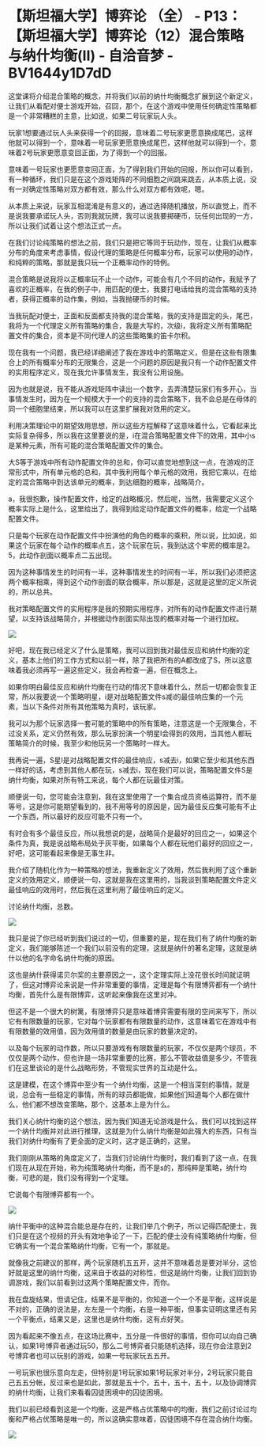 # 【斯坦福大学】博弈论 （全） - P13：【斯坦福大学】博弈论（12）混合策略与纳什均衡(II) - 自洽音梦 - BV1644y1D7dD

这堂课将介绍混合策略的概念，并将我们以前的纳什均衡概念扩展到这个新定义，让我们从看配对便士游戏开始，召回，那个，在这个游戏中使用任何确定性策略都是一个非常糟糕的主意，比如说，如果二号玩家玩人头。

玩家1想要通过玩人头来获得一个的回报，意味着二号玩家更愿意换成尾巴，这样他就可以得到一个，意味着一号玩家更愿意换成尾巴，这样他就可以得到一个，意味着2号玩家更愿意变回正面，为了得到一个的回报。

意味着一号玩家也更愿意变回正面，为了得到我们开始的回报，所以你可以看到，有一种循环，我们只是在这个游戏矩阵的不同细胞之间跳来跳去，从本质上说，没有一对确定性策略对双方都有效，那么什么对双方都有效呢，嗯。

从本质上来说，玩家互相混淆是有意义的，通过选择随机播放，所以直觉上，而不是说我要承诺玩人头，否则我就玩牌，我可以说我要掷硬币，玩任何出现的一方，所以让我们试着让这个想法正式一点。

在我们讨论纯策略的想法之前，我们只是把它等同于玩动作，现在，让我们从概率分布的角度来考虑事情，假设代理的策略是任何概率分布，玩家可以使用的动作，和纯粹的策略，那就是我只玩一个正概率动作的特例。

混合策略是说我将以正概率玩不止一个动作，可能会有几个不同的动作，我赋予了喜欢的正概率，在我的例子中，用匹配的便士，我要打电话给我的混合策略的支持者，获得正概率的动作集，例如，当我抛硬币的时候。

当我玩配对便士，正面和反面都支持我的混合策略，我的支持是固定的头，尾巴，我将为一个代理定义所有策略的集合，我是大写的，次级i，我将定义所有策略配置文件的集合，资本是不同代理人的这些策略集的笛卡尔积。

现在我有一个问题，我已经详细阐述了我在游戏中的策略定义，但是在这些有限集合上的所有概率分布的无限集合，这是一个问题的原因是我只有一个动作配置文件的实用程序定义，现在我允许事情发生，我没有公用设施。

因为也就是说，我不能从游戏矩阵中读出一个数字，去弄清楚玩家们有多开心，当事情发生时，因为在一个规模大于一个的支持的混合策略下，我不会总是在母体的同一个细胞里结束，所以我可以在这里扩展我对效用的定义。

利用决策理论中的期望效用思想，所以这些方程解释了这意味着什么，它看起来比实际复杂得多，所以我在这里要说的是，i在混合策略配置文件下的效用，其中小s是某种元素，所有可能的混合策略配置文件的集合。

大S等于游戏中所有动作配置文件的总和，你可以直觉地想到这一点，在游戏的正常形式中，所有单元格的总和，其中我利用每个单元格的效用，我把它乘以，在给定的混合策略中到达该单元的概率，到达细胞的概率，战略简介。

a，我很抱歉，操作配置文件，给定的战略概况，然后呢，当然，我需要定义这个概率实际上是什么，这里给出了，我得到给定动作配置文件的概率，给定一个战略配置文件。

只是每个玩家在动作配置文件中扮演他的角色的概率的乘积，所以说，比如说，如果这个玩家在每个动作的概率点五，这个玩家在玩，我到达这个牢房的概率是2。5，此动作剖面以概率点二五出现。

因为这种事情发生的时间有一半，这种事情发生的时间有一半，所以我们必须把这两个概率相乘，得到这个动作剖面的联合概率，所以那是，这就是这里的定义所说的，所以总共。

我对策略配置文件的实用程序是我的预期实用程序，对所有的动作配置文件进行期望，以支持该战略简介，并根据动作剖面实际出现的概率对每一个进行加权。



![](img/3a4af042ab9e712e0496526e01ac89c7_1.png)

好吧，现在我已经定义了什么是策略，我可以回到我对最佳反应和纳什均衡的定义，基本上他们的工作方式和以前一样，除了我把所有的A都改成了S，所以这意味着我必须再写一遍这些定义，我会再检查一遍，但在概念上。

如果你明白最佳反应和纳什均衡在行动的情况下意味着什么，然后一切都会恢复正常，所以我要说一个策略明星，i是对战略配置文件s减i的最佳响应集的一个元素，当以下条件对所有其他策略为真时，该玩家。

我可以为那个玩家选择一套可能的策略中的所有策略，注意这是一个无限集合，不过没关系，定义仍然有效，那么玩家扮演一个明星I会得到的效用，当其他人都玩策略简介的时候，我至少和他玩另一个策略时一样大。

我再说一遍，S星I是对战略配置文件的最佳响应，s减去i，如果它至少和其他东西一样好的话，考虑到其他人都在玩，s减去i，现在我们可以说，策略配置文件S是纳什均衡，如果对所有特工来说，每个人都在玩最佳对策。

顺便说一句，您可能会注意到，我在这里使用了一个集合成员资格运算符，而不是等号，这是你可能期望看到的，我不用等号的原因是，因为最佳反应集可能有不止一个东西，所以最好的反应可能不只有一个。

有时会有多个最佳反应，所以我想说的是，战略简介是最好的回应之一，如果这个条件为真，我是说战略布局处于灰平衡，如果每个人都在玩他们最好的回应之一，好吧，这可能看起来像是无事生非。

我介绍了随机化作为一种策略的想法，我重新定义了效用，然后我利用了这个重新定义的效用定义，顺便说一句，这就是我在这里用的，当我谈到策略配置文件定义最佳响应的效用时，然后我在这里利用了最佳响应的定义。

讨论纳什均衡，总数。

![](img/3a4af042ab9e712e0496526e01ac89c7_3.png)

我只是说了你已经听到我们说过的一切，但重要的是，现在我们有了纳什均衡的新定义，我们能够陈述一个我们以前没有的定理，这就是纳什的著名定理，这就是纳什以他的名字命名纳什均衡的原因。

这也是纳什获得诺贝尔奖的主要原因之一，这个定理实际上没花很长时间就证明了，但这对博弈论来说是一件非常重要的事情，定理是每个有限博弈都有一个纳什均衡，首先什么是有限博弈，这听起来像我在这里对冲。

但这不是一个很大的树篱，有限博弈只是意味着博弈需要有限的空间来写下，所以它有有限数量的玩家，它对每个玩家都有有限数量的动作，这意味着它在游戏中有有限数量的效用值，因为效用值的数量是由玩家的数量决定的。

以及每个玩家的动作数，所以只要游戏有有限数量的玩家，不仅仅是两个球员，不仅仅是两个动作，但也许是一场非常重要的比赛，那么不管收益值是多少，不管我们在这里谈论的是什么战略形势，不管现实世界的互动是什么。

这是建模，在这个博弈中至少有一个纳什均衡，这是一个相当深刻的事情，就是说，总会有一些稳定的事情，所有的球员都能做，如果他们知道每个人都在做什么，他们都不想改变策略，那个，这基本上是为什么。

我们关心纳什均衡的这个想法，因为我们知道无论游戏是什么，我们可以找到这样一个纳什均衡并对此进行推理，这就是为什么纳什均衡是如此强大的东西，只有当我们对纳什均衡有了更全面的定义时，这才是正确的，这里。

我们刚刚从策略的角度定义了，当我们讨论纳什均衡时，我们看到了这一点，在我们现在从现在开始，称为纯策略纳什均衡，而不是s的，那纯粹是策略，纳什均衡，可悲的是，我们没有得到一个定理。

它说每个有限博弈都有一个。

![](img/3a4af042ab9e712e0496526e01ac89c7_5.png)

纳什平衡中的这种混合能总是存在的，让我们举几个例子，所以记得匹配便士，我们只是在这个视频的开头有效地争论了一下，匹配的便士没有纯策略纳什均衡，但它确实有一个混合策略纳什均衡，它有一个，那就是。

就像我之前建议的那样，两个玩家随机五五开，这并不意味着总是要对半分，这恰好就是这里的纳什均衡，这来自于收益的对称性，但这是纳什均衡，让我们回到协调游戏，我们以前看到过这两个策略配置文件，而你。

我在盘旋结果，但请记住，结果不是平衡的，你知道一个一个不是平衡，这样说是不对的，正确的说法是，左左是一个均衡，右是一种平衡，但事实证明这里还有另一个平衡点，结果又是，这里也是纳什均衡，这有点好笑。

因为看起来不像五点，在这场比赛中，五分是一件很好的事情，但你可以向自己确认，如果1号博弈者通过玩50，那么二号博弈者只能随机选择，现在你会注意到2号博弈者也可以玩别的游戏，如果一号玩家玩五五开。

一号玩家也很乐意向左走，但特别是1号玩家如果1号玩家对半分，2号玩家只能自己五五分帐，反过来也是如此，那就是五十个，五十，五十，五十，以及协调博弈的纳什均衡，让我们来看看囚徒困境中的囚徒困境。

我们以前已经看到这是一个均衡，这是严格占优策略中的均衡，我们之前讨论过均衡和严格占优策略是唯一的，所以这确实意味着，囚徒困境不存在混合纳什均衡。



![](img/3a4af042ab9e712e0496526e01ac89c7_7.png)